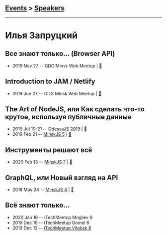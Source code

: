 ## [Events](../README.md) > [Speakers](../speakers.md)
---

# Илья Запруцкий

## Все знают только… (Browser API)
- 2019 Nov 27 -- GDG Minsk Web Meetup  | [:notebook:](https://drive.google.com/open?id=1qDIkvU31NLZ1nEns2A_U_BVBlxC0Cn_r)  
## Introduction to JAM &#x2F; Netlify
- 2019 Jun 27 -- GDG Minsk Web Meetup  | [:notebook:](https://drive.google.com/drive/folders/1gfK31vKxdxPqnAibZmNYJTRGOsGtfcVz)  
## The Art of NodeJS, или Как сделать что-то крутое, используя публичные данные
- 2019 Jul 19-21 -- [OdessaJS 2019](https://www.youtube.com/watch?v=WCJfrXgpe6g)  | [:notebook:](https://www.slideshare.net/OdessaJSConf/the-art-of-nodejs-or-how-to-do-something-cool-using-public-data-by-ilya-zaprutski)  
- 2019 Feb 21 -- [MinskJS 5](https://www.youtube.com/watch?v=A0WqkePkw0c)  | [:notebook:](https://drive.google.com/file/d/1m1KuxiOHufQmhkIR7Q6sCdWvIZVObQdd/view)  
## Инструменты решают всё
- 2020 Feb 13 -- [MinskJS 7](https://www.youtube.com/watch?v=AZsXoeRs2i8)  | [:notebook:](https://drive.google.com/file/d/17AayZJjt8ehDWabd6wiOnDh7NEWjJ86t/view)  
## GraphQL, или Новый взгляд на API
- 2018 May 24 -- [MinskJS 4](https://www.youtube.com/watch?v=4diXbLnYrMs)  | [:notebook:](https://drive.google.com/file/d/174peSi-zvTuBB9g_Sgf9qyZnJCY9T4UG/view)  
## Всё знают только…
- 2020 Jan 16 -- iTechMeetup Mogilev 6    
- 2019 Dec 19 -- iTechMeetup Gomel 6    
- 2019 Dec 12 -- [iTechMeetup Vitebsk 8](https://youtu.be/S2uR8Bzhc1g)    
